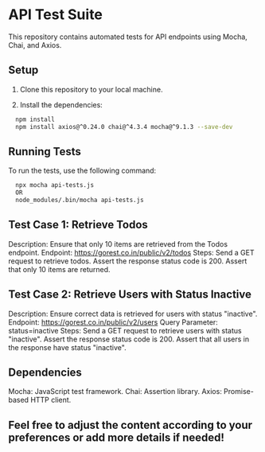 # API Test Suite

This repository contains automated tests for API endpoints using Mocha, Chai, and Axios.

## Setup

1. Clone this repository to your local machine.

2. Install the dependencies:
```bash
  npm install
  npm install axios@^0.24.0 chai@^4.3.4 mocha@^9.1.3 --save-dev
```

## Running Tests
To run the tests, use the following command:
```bash
  npx mocha api-tests.js
  OR
  node_modules/.bin/mocha api-tests.js
```

## Test Case 1: Retrieve Todos
Description: Ensure that only 10 items are retrieved from the Todos endpoint.
Endpoint: https://gorest.co.in/public/v2/todos
Steps:
Send a GET request to retrieve todos.
Assert the response status code is 200.
Assert that only 10 items are returned.
## Test Case 2: Retrieve Users with Status Inactive
Description: Ensure correct data is retrieved for users with status "inactive".
Endpoint: https://gorest.co.in/public/v2/users
Query Parameter: status=inactive
Steps:
Send a GET request to retrieve users with status "inactive".
Assert the response status code is 200.
Assert that all users in the response have status "inactive".

## Dependencies
Mocha: JavaScript test framework.
Chai: Assertion library.
Axios: Promise-based HTTP client.


## Feel free to adjust the content according to your preferences or add more details if needed!

